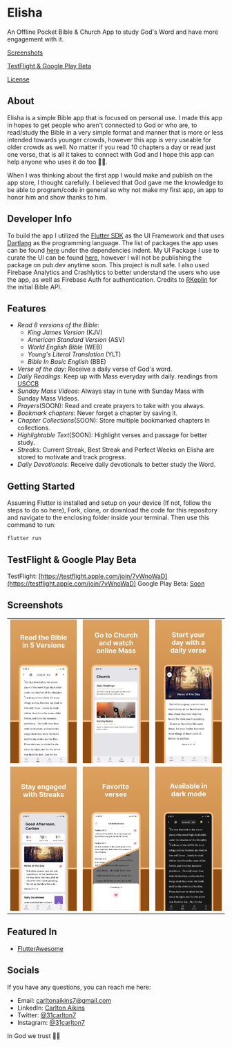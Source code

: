 # Elisha

An Offline Pocket Bible & Church App to study God's Word and have more engagement with it.

<!-- Put App Store and Google Play Store Stickers Here-->

[Screenshots](#screenshots)

[TestFlight & Google Play Beta](#testflight--google-play-beta)

[License](https://github.com/31Carlton7/corona_spectator/blob/master/LICENSE)

## About

Elisha is a simple Bible app that is focused on personal use. I made this app in hopes to get people who aren't connected to God or who are, to read/study the Bible in a very simple format and manner that is more or less intended towards younger crowds, however this app is very useable for older crowds as well. No matter if you read 10 chapters a day or read just one verse, that is all it takes to connect with God and I hope this app can help anyone who uses it do too 🙏🏾.

When I was thinking about the first app I would make and publish on the app store, I thought carefully. I believed that God gave me the knowledge to be able to program/code in general so why not make my first app, an app to honor him and show thanks to him.

## Developer Info

To build the app I utilized the [Flutter SDK](https://flutter.dev) as the UI Framework and that uses [Dartlang](https://dart.dev) as the programming language. The list of packages the app uses can be found [here](https://github.com/31Carlton7/elisha/blob/master/pubspec.yaml) under the dependencies indent. My UI Package I use to curate the UI can be found [here](https://github.com/31Carlton7/canton_design_system), however I will not be publishing the package on pub.dev anytime soon. This project is null safe. I also used Firebase Analytics and Crashlytics to better understand the users who use the app, as well as Firebase Auth for authentication. Credits to [RKeplin](https://github.com/rkeplin/bible-go-api) for the initial Bible API.

## Features

- _Read 8 versions of the Bible_:
  - _King James Version_ (KJV)
  - _American Standard Version_ (ASV)
  - _World English Bible_ (WEB)
  - _Young's Literal Translation_ (YLT)
  - _Bible In Basic English_ (BBE)
- _Verse of the day_: Receive a daily verse of God's word.
- _Daily Readings_: Keep up with Mass everyday with daily. readings from [USCCB](usccb.org)
- _Sunday Mass Videos_: Always stay in tune with Sunday Mass with Sunday Mass Videos.
- _Prayers_(SOON): Read and create prayers to take with you always.
- _Bookmark chapters_: Never forget a chapter by saving it.
- _Chapter Collections_(SOON): Store multiple bookmarked chapters in collections.
- _Highlightable Text_(SOON): Highlight verses and passage for better study.
- _Streaks_: Current Streak, Best Streak and Perfect Weeks on Elisha are stored to motivate and track progress.
- _Daily Devotionals_: Receive daily devotionals to better study the Word.

## Getting Started

Assuming Flutter is installed and setup on your device (If not, follow the steps to do so here), Fork, clone, or download the code for this repository and navigate to the enclosing folder inside your terminal. Then use this command to run:

```
flutter run
```

## TestFlight & Google Play Beta

TestFlight: [https://testflight.apple.com/join/7vWnoWaD](https://testflight.apple.com/join/7vWnoWaD)
Google Play Beta: [Soon]()

## Screenshots

<table> 
  <tr>
    <td> 
      <img width="250" src="https://github.com/31Carlton7/elisha/blob/master/screenshots/promotional/iphone/iphone_1.png"> </img>
    </td>
    <td>
      <img width="250" src="https://github.com/31Carlton7/elisha/blob/master/screenshots/promotional/iphone/iphone_2.png"> 
  </img> 
    </td>
    <td> 
        <img width="250" src="https://github.com/31Carlton7/elisha/blob/master/screenshots/promotional/iphone/iphone_3.png"> 
  </img>
    </td>
  </tr>
  
  <tr>
     <td>
       <img width="250" src="https://github.com/31Carlton7/elisha/blob/master/screenshots/promotional/iphone/iphone_4.png"> 
  </img>
    </td>
    <td>
      <img width="250" src="https://github.com/31Carlton7/elisha/blob/master/screenshots/promotional/iphone/iphone_5.png">
    </td>
    <td> 
      <img width="250" src="https://github.com/31Carlton7/elisha/blob/master/screenshots/promotional/iphone/iphone_7.png">
    </td>
  </tr>
  
</table>

## Featured In

- [FlutterAwesome](https://flutterawesome.com/pocket-bible-church-app-built-with-flutter/)

## Socials

If you have any questions, you can reach me here:

- Email: carltonaikins7@gmail.com
- LinkedIn: [Carlton Aikins](https://www.linkedin.com/in/carlton-aikins-a34a14226)
- Twitter: [@31carlton7](https://www.twitter.com/31carlton7)
- Instagram: [@31carlton7](https://www.instagram.com/31carlton7/)

In God we trust 🙏🏾
